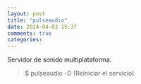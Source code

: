 ```yaml
---
layout: post
title: "pulseaudio"
date: 2014-04-03 15:37
comments: true
categories: 
---
```

Servidor de sonido multiplataforma.

>$ pulseaudio -D  (Reiniciar el servicio)

